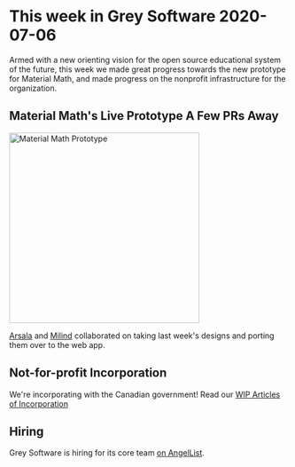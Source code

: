 # This week in Grey Software 2020-07-06

Armed with a new orienting vision for the open source educational system of the future, this week we made great progress towards the new prototype for Material Math, and made progress on the nonprofit infrastructure for the organization. 

## Material Math's Live Prototype A Few PRs Away

<img alt="Material Math Prototype" src="/gifs/MaterialMath/MaterialMathPrototype.gif" height="343"/>

[Arsala](https://github.com/ArsalaBangash) and [Milind](https://github.com/milindvishnoi) collaborated on taking last week's designs and porting them over to the web app. 


## Not-for-profit Incorporation

We're incorporating with the Canadian government! Read our [WIP Articles of Incorporation](https://github.com/grey-software/org/blob/master/ArticlesOfIncorporation.md)


## Hiring

Grey Software is hiring for its core team [on AngelList](https://angel.co/company/grey-software/jobs).
